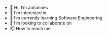 - 👋 Hi, I’m Johannes
- 👀 I’m interested in 
- 🌱 I’m currently learning Software Engineering
- 💞️ I’m looking to collaborate on 
- 📫 How to reach me 

<!---
johannes-xerxes-sz/johannes-xerxes-sz is a ✨ special ✨ repository because its `README.md` (this file) appears on your GitHub profile.
You can click the Preview link to take a look at your changes.
--->

